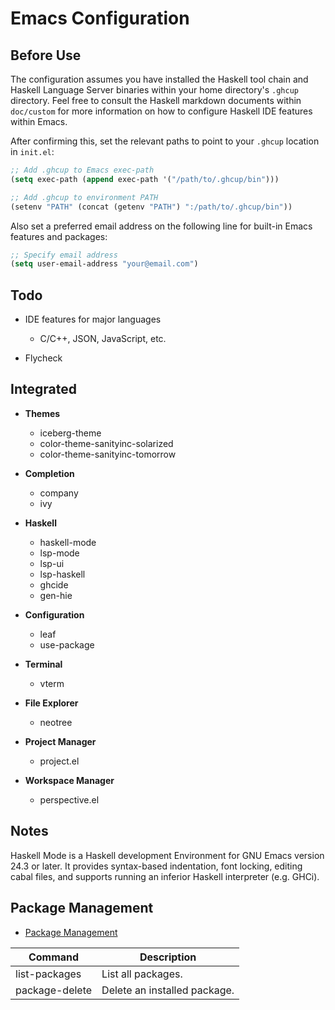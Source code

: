# Emacs Configuration

## Before Use

The configuration assumes you have installed the Haskell tool chain and Haskell Language Server binaries within your home directory's `.ghcup` directory. Feel free to consult the Haskell markdown documents within `doc/custom` for more information on how to configure Haskell IDE features within Emacs. 

After confirming this, set the relevant paths to point to your `.ghcup` location in `init.el`:

```lisp
;; Add .ghcup to Emacs exec-path
(setq exec-path (append exec-path '("/path/to/.ghcup/bin")))

;; Add .ghcup to environment PATH
(setenv "PATH" (concat (getenv "PATH") ":/path/to/.ghcup/bin"))
```

Also set a preferred email address on the following line for built-in Emacs features and packages:

```lisp
;; Specify email address
(setq user-email-address "your@email.com")
```

## Todo

- IDE features for major  languages
  - C/C++, JSON, JavaScript, etc.

- Flycheck

## Integrated

- **Themes**
  - iceberg-theme
  - color-theme-sanityinc-solarized
  - color-theme-sanityinc-tomorrow

- **Completion**
  - company
  - ivy

- **Haskell**
  - haskell-mode
  - lsp-mode
  - lsp-ui
  - lsp-haskell
  - ghcide
  - gen-hie 

- **Configuration**
  - leaf
  - use-package

- **Terminal**
  - vterm

- **File Explorer**
  - neotree

- **Project Manager**
  - project.el

- **Workspace Manager**
  - perspective.el

## Notes

Haskell Mode is a Haskell development Environment for GNU Emacs version 24.3 or later.
It provides syntax-based indentation, font locking, editing cabal files, and supports
running an inferior Haskell interpreter (e.g. GHCi).

## Package Management

- [Package Management](https://www.reddit.com/r/emacs/comments/1lmse1/how_should_i_manage_packages_with_elpa/)

| Command        | Description                  |
|----------------|------------------------------|
| list-packages  | List all packages.           |
| package-delete | Delete an installed package. |

